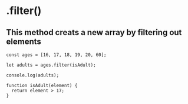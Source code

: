 # .filter()

## This method creats a new array by filtering out elements

```
const ages = [16, 17, 18, 19, 20, 60];

let adults = ages.filter(isAdult);

console.log(adults);

function isAdult(element) {
  return element > 17;
}
```
